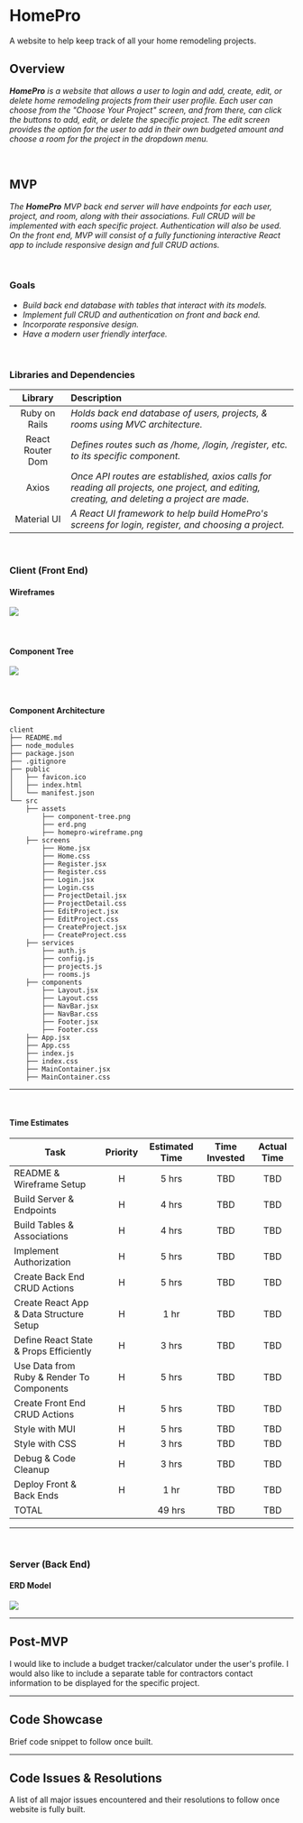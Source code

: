 # HomePro

A website to help keep track of all your home remodeling projects.

## Overview

_**HomePro** is a website that allows a user to login and add, create, edit, or delete home remodeling projects from their user profile. Each user can choose from the "Choose Your Project" screen, and from there, can click the buttons to add, edit, or delete the specific project. The edit screen provides the option for the user to add in their own budgeted amount and choose a room for the project in the dropdown menu._

<br>

## MVP

_The **HomePro** MVP back end server will have endpoints for each user, project, and room, along with their associations. Full CRUD will be implemented with each specific project. Authentication will also be used. On the front end, MVP will consist of a fully functioning interactive React app to include responsive design and full CRUD actions._

<br>

### Goals

- _Build back end database with tables that interact with its models._
- _Implement full CRUD and authentication on front and back end._
- _Incorporate responsive design._
- _Have a modern user friendly interface._

<br>

### Libraries and Dependencies

|     Library      | Description                                                                                                                                   |
| :--------------: | :-------------------------------------------------------------------------------------------------------------------------------------------- |
|  Ruby on Rails   | _Holds back end database of users, projects, & rooms using MVC architecture._                                                                 |
| React Router Dom | _Defines routes such as /home, /login, /register, etc. to its specific component._                                                            |
|      Axios       | _Once API routes are established, axios calls for reading all projects, one project, and editing, creating, and deleting a project are made._ |
|   Material UI    | _A React UI framework to help build HomePro's screens for login, register, and choosing a project._                                           |

<br>

### Client (Front End)

#### Wireframes

<img src = "assets/homepro-wireframe.png">

<br>
<br>
<br>

#### Component Tree

<img src = "assets/component-tree.png">

<br>
<br>
<br>

#### Component Architecture

```structure
client
├── README.md
├── node_modules
├── package.json
├── .gitignore
├── public
│   ├── favicon.ico
│   ├── index.html
│   └── manifest.json
└── src
    ├── assets
        ├── component-tree.png
        ├── erd.png
        ├── homepro-wireframe.png
    ├── screens
        ├── Home.jsx
        ├── Home.css
        ├── Register.jsx
        ├── Register.css
        ├── Login.jsx
        ├── Login.css
        ├── ProjectDetail.jsx
        ├── ProjectDetail.css
        ├── EditProject.jsx
        ├── EditProject.css
        ├── CreateProject.jsx
        ├── CreateProject.css
    ├── services
        ├── auth.js
        ├── config.js
        ├── projects.js
        ├── rooms.js
    ├── components
        ├── Layout.jsx
        ├── Layout.css
        ├── NavBar.jsx
        ├── NavBar.css
        ├── Footer.jsx
        ├── Footer.css
    ├── App.jsx
    ├── App.css
    ├── index.js
    ├── index.css
    ├── MainContainer.jsx
    ├── MainContainer.css
```

---

<br>

#### Time Estimates

| Task                                      | Priority | Estimated Time | Time Invested | Actual Time |
| ----------------------------------------- | :------: | :------------: | :-----------: | :---------: |
| README & Wireframe Setup                  |    H     |     5 hrs      |      TBD      |     TBD     |
| Build Server & Endpoints                  |    H     |     4 hrs      |      TBD      |     TBD     |
| Build Tables & Associations               |    H     |     4 hrs      |      TBD      |     TBD     |
| Implement Authorization                   |    H     |     5 hrs      |      TBD      |     TBD     |
| Create Back End CRUD Actions              |    H     |     5 hrs      |      TBD      |     TBD     |
| Create React App & Data Structure Setup   |    H     |      1 hr      |      TBD      |     TBD     |
| Define React State & Props Efficiently    |    H     |     3 hrs      |      TBD      |     TBD     |
| Use Data from Ruby & Render To Components |    H     |     5 hrs      |      TBD      |     TBD     |
| Create Front End CRUD Actions             |    H     |     5 hrs      |      TBD      |     TBD     |
| Style with MUI                            |    H     |     5 hrs      |      TBD      |     TBD     |
| Style with CSS                            |    H     |     3 hrs      |      TBD      |     TBD     |
| Debug & Code Cleanup                      |    H     |     3 hrs      |      TBD      |     TBD     |
| Deploy Front & Back Ends                  |    H     |      1 hr      |      TBD      |     TBD     |
| TOTAL                                     |          |     49 hrs     |      TBD      |     TBD     |

---

<br>

### Server (Back End)

#### ERD Model

<img src= "assets/erd.png">

<br>

---

## Post-MVP

I would like to include a budget tracker/calculator under the user's profile. I would also like to include a separate table for contractors contact information to be displayed for the specific project.

---

## Code Showcase

Brief code snippet to follow once built.

---

## Code Issues & Resolutions

A list of all major issues encountered and their resolutions to follow once website is fully built.
